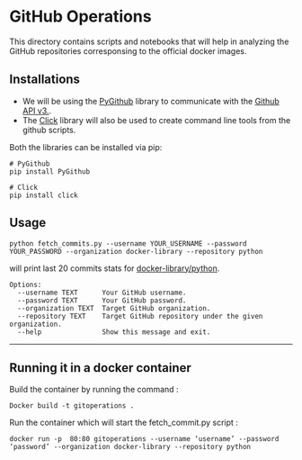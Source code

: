 # GitHub Operations

This directory contains scripts and notebooks that will help in analyzing the GitHub repositories corresponsing to the official docker images.

## Installations

* We will be using the [PyGithub](https://pygithub.readthedocs.io/en/latest/introduction.html) library to communicate with the [Github API v3.](http://developer.github.com/v3). 
* The [Click](https://click.palletsprojects.com/en/7.x/) library will also be used to create command line tools from the github scripts.

Both the libraries can be installed via pip:

```
# PyGithub
pip install PyGithub

# Click
pip install click
```

## Usage

```
python fetch_commits.py --username YOUR_USERNAME --password YOUR_PASSWORD --organization docker-library --repository python
```
will print last 20 commits stats for [docker-library/python](https://github.com/docker-library/python).

```
Options:
  --username TEXT      Your GitHub username.
  --password TEXT      Your GitHub password.
  --organization TEXT  Target GitHub organization.
  --repository TEXT    Target GitHub repository under the given organization.
  --help               Show this message and exit.
```
__________

## Running it in a docker container
Build the container by running the command :
```
Docker build -t gitoperations .
```
Run the container which will start the fetch_commit.py script :
```
docker run -p  80:80 gitoperations --username ‘username’ --password ‘password’ --organization docker-library --repository python
```
 
